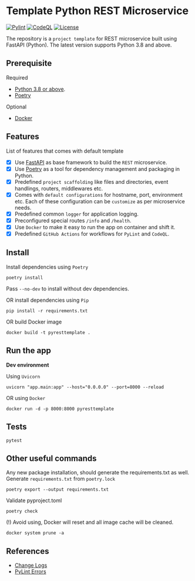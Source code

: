 # Template Python REST Microservice

[![Pylint](https://github.com/beaver-ai/template-py-rest-microservice/actions/workflows/pylint.yml/badge.svg)](https://github.com/beaver-ai/template-py-rest-microservice/actions/workflows/pylint.yml) [![CodeQL](https://github.com/beaver-ai/template-py-rest-microservice/actions/workflows/codeql.yml/badge.svg)](https://github.com/beaver-ai/template-py-rest-microservice/actions/workflows/codeql.yml) [![License](https://img.shields.io/badge/License-MIT-blue)](https://github.com/beaver-ai/template-py-rest-microservice/blob/main/LICENSE)

The repository is a `project template` for REST microservice built using FastAPI (Python). The latest version supports Python 3.8 and above.

## Prerequisite

Required

* [Python 3.8 or above](https://www.python.org/downloads/).
* [Poetry](https://python-poetry.org/)

Optional

* [Docker](https://www.docker.com/)

## Features

List of features that comes with default template

- [x] Use [FastAPI](https://fastapi.tiangolo.com/) as base framework to build the `REST` microservice.
- [x] Use [Poetry](https://python-poetry.org/docs/) as a tool for dependency management and packaging in Python.
- [x] Predefined `project scaffolding` like files and directories, event handlings, routers, middlewares etc.
- [x] Comes with `default configurations` for hostname, port, environment etc. Each of these configuration can be `customize` as per microservice needs.
- [x] Predefined common `logger` for application logging.
- [x] Preconfigured special routes `/info` and `/health`.
- [x] Use `Docker` to make it easy to run the app on container and shift it.
- [x] Predefined `GitHub Actions` for workflows for `PyLint` and `CodeQL`.

## Install

Install dependencies using `Poetry`
```console
poetry install
```

Pass `--no-dev` to install without dev dependencies.

OR install dependencies using `Pip`
```console
pip install -r requirements.txt
```

OR build Docker image
```console
docker build -t pyresttemplate .
```

## Run the app

**Dev environment**

Using `Uvicorn`
```console
uvicorn "app.main:app" --host="0.0.0.0" --port=8000 --reload
```

OR using `Docker`
```console
docker run -d -p 8000:8000 pyresttemplate
```

## Tests

```console
pytest
```

## Other useful commands

Any new package installation, should generate the requirements.txt as well. Generate `requirements.txt` from `poetry.lock`
```console
poetry export --output requirements.txt
```

Validate pyproject.toml
```console
poetry check
```

(!) Avoid using, Docker will reset and all image cache will be cleaned.
```console
docker system prune -a
```

## References

* [Change Logs](CHANGELOG.md)
* [PyLint Errors](https://vald-phoenix.github.io/pylint-errors/#list-of-errors)
